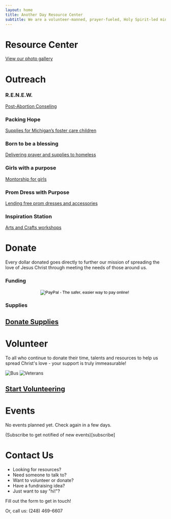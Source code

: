 ```yaml
---
layout: home
title: Another Day Resource Center
subtitle: We are a volunteer-manned, prayer-fueled, Holy Spirit-led ministry committed to spreading hope, truth, and love by being the hands and feet of Jesus.
---
```

# Resource Center

[View our photo gallery](gallery)
  
  
  
  
  
  

# Outreach
### R.E.N.E.W.
[Post-Abortion Conseling](http://anotherdayresource.org/renew)  
### Packing Hope
[Supplies for Michigan’s foster care children](http://anotherdayresource.org/packing-hope)  
### Born to be a blessing
[ Delivering prayer and supplies to homeless](http://anotherdayresource.org/borntobeablessing)  
### Girls with a purpose
[Montorship for girls](http://anotherdayresource.org/girls-with-purpose)  
### Prom Dress with Purpose
[Lending free prom dresses and accessories](http://anotherdayresource.org/clothed-in-beauty)  
### Inspiration Station
[Arts and Crafts workshops](http://anotherdayresource.org/inspiration-station)  
  
  
  
  

# Donate  

Every dollar donated goes directly to further our mission of spreading the love of Jesus Christ through meeting the needs of those around us.  

### Funding  
  
<div class="sqs-block code-block sqs-block-code center" style="margin: 0 auto; text-align: center;" data-block-type="23" id="block-yui_3_17_2_2_1458854771838_4914"><div class="sqs-block-content"><form action="https://www.paypal.com/cgi-bin/webscr" method="post" target="_top">
<input type="hidden" name="cmd" value="_s-xclick">
<input type="hidden" name="hosted_button_id" value="7NY4ERMR2Y2SE">
<input type="image" src="https://www.paypalobjects.com/en_US/i/btn/btn_donateCC_LG.gif" border="0" name="submit" alt="PayPal - The safer, easier way to pay online!">
<img alt="" border="0" src="https://www.paypalobjects.com/en_US/i/scr/pixel.gif" width="1" height="1">
</form>
</div></div>  
  
### Supplies  
  
  
## [Donate Supplies](donate)  
   
  
  
  
# Volunteer  
To all who continue to donate their time, talents and resources to help us spread Christ's love - your support is truly immeasurable!  
  

![Bus](https://images.squarespace-cdn.com/content/v1/569e8aecfd5d08bad0f9609a/1485998619213-FU974X5AIEQN556Q8TUV/ke17ZwdGBToddI8pDm48kFm57DUYouSqIxzWv4o1zCdZw-zPPgdn4jUwVcJE1ZvWQUxwkmyExglNqGp0IvTJZUJFbgE-7XRK3dMEBRBhUpy7Up181k9wkv-ANxKi4CW8rcZcefHkX0sUmbfcBg5FwaJzn1GwXapvUAoLhiD54v4/bus+windows.jpg?format=300w) ![Veterans](https://images.squarespace-cdn.com/content/v1/569e8aecfd5d08bad0f9609a/1485998621652-LBGJH7993JWF62NCDD6D/ke17ZwdGBToddI8pDm48kD_dpukGyt7jsa6LBkcftIRZw-zPPgdn4jUwVcJE1ZvWEtT5uBSRWt4vQZAgTJucoTqqXjS3CfNDSuuf31e0tVHlVsMLol0qwNuf9_lbtMEZelAfG6E5n0sfiwe9dckhmyUH-UZxYuttpJc2_CVcUJE/veterans.jpg?format=300w)
  
## [Start Volunteering](volunteer)  
  
  
  
  
  

# Events  

  No events planned yet. Check again in a few days.
  
  (Subscribe to get notified of new events)[subscribe]
  
  
  

# Contact Us  

* Looking for resources?
* Need someone to talk to?
* Want to volunteer or donate?
* Have a fundraising idea?
* Just want to say "hi!"?

Fill out the form to get in touch!  

Or, call us: (248) 469-6607  
